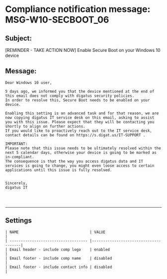 Compliance notification message: MSG-W10-SECBOOT_06
===============================================================================


Subject:
--------
[REMINDER - TAKE ACTION NOW] Enable Secure Boot on your Windows 10 device

Message:
--------
```
Dear Windows 10 user,

5 days ago, we informed you that the device mentioned at the end of this email does not comply with digatus security policies.
In order to resolve this, Secure Boot needs to be enabled on your device.

Enabling this setting is an advanced task and for that reason, we are now copying digatus IT service desk on this email, asking to assist you with this issue. Please expect that they will be contacting you shortly to align on further actions.
If you would like to proactively reach out to the IT service desk, contact details can be found on https://s.digat.us/IT-SUPPORT .

IMPORTANT:
Please note that this issue needs to be ultimately resolved within the next 5 calendar days, otherwise your device is going to be marked as in-compliant.
The consequence is that the way you access digatus data and IT services is going to change, you might even loose access to certain applications until this issue is fully resolved.


Sincerely,
digatus IT




```

*******************************************************************************

Settings
--------

	| NAME                                | VALUE                                |
	| ----------------------------------- |--------------------------------------|
	| Email header - include comp logo    | enabled                              |
	| Email footer - include comp name    | disabled                             |
	| Email footer - include contact info | disabled                             |
